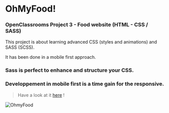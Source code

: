 # OhMyFood!
### OpenClassrooms Project 3 - Food website (HTML - CSS / SASS)

This project is about learning advanced CSS (styles and animations) and SASS (SCSS).

It has been done in a mobile first approach.

### Sass is perfect to enhance and structure your CSS.
### Developpement in mobile first is a time gain for the responsive.


> Have a look at it [here](https://oh-my-food-nu.vercel.app/) !

![OhmyFood](https://user-images.githubusercontent.com/101552588/205648390-2b6c983d-57bc-4887-b4a0-78c871360a0f.png)
